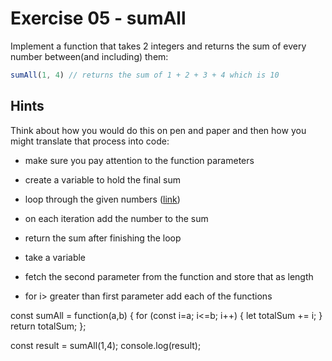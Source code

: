 # Exercise 05 - sumAll

Implement a function that takes 2 integers and returns the sum of every number between(and including) them:

```javascript
sumAll(1, 4) // returns the sum of 1 + 2 + 3 + 4 which is 10
```


## Hints

Think about how you would do this on pen and paper and then how you might translate that process into code:
- make sure you pay attention to the function parameters
- create a variable to hold the final sum
- loop through the given numbers ([link](https://developer.mozilla.org/en-US/docs/Web/JavaScript/Guide/Loops_and_iteration))
- on each iteration add the number to the sum
- return the sum after finishing the loop

- take a variable 
- fetch the second parameter from the function and store that as length 
- for i> greater than first parameter add each of the functions 

const sumAll = function(a,b) {
    for (const i=a; i<=b; i++) {
    let totalSum += i; 
  }
    return totalSum;
};

const result = sumAll(1,4);
console.log(result);
